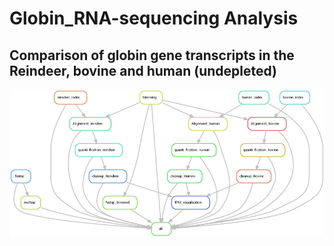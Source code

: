 # Globin_RNA-sequencing Analysis
## Comparison of globin gene transcripts in the Reindeer, bovine and human (undepleted)
![alt text](https://github.com/jfogrady1/Reindeer_transcriptomics/blob/main/dag.png "Logo Title Text 1")
